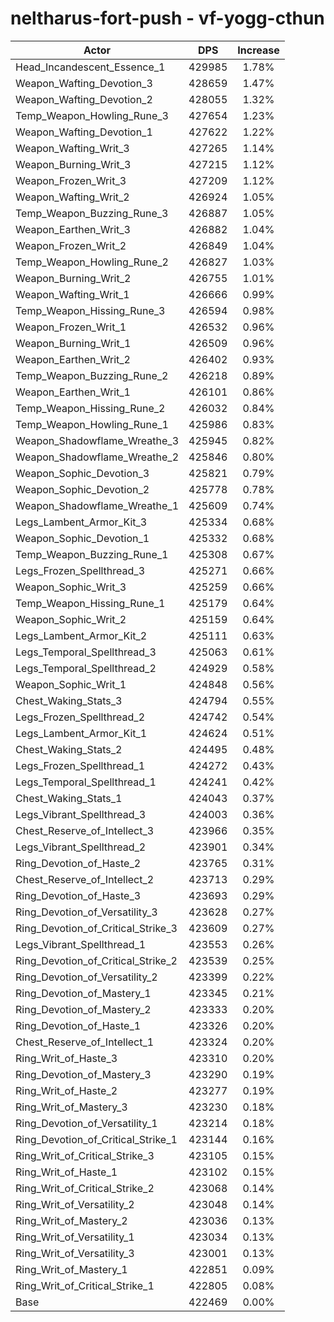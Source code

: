 # neltharus-fort-push - vf-yogg-cthun
| Actor | DPS | Increase |
|---|:---:|:---:|
|Head_Incandescent_Essence_1|429985|1.78%|
|Weapon_Wafting_Devotion_3|428659|1.47%|
|Weapon_Wafting_Devotion_2|428055|1.32%|
|Temp_Weapon_Howling_Rune_3|427654|1.23%|
|Weapon_Wafting_Devotion_1|427622|1.22%|
|Weapon_Wafting_Writ_3|427265|1.14%|
|Weapon_Burning_Writ_3|427215|1.12%|
|Weapon_Frozen_Writ_3|427209|1.12%|
|Weapon_Wafting_Writ_2|426924|1.05%|
|Temp_Weapon_Buzzing_Rune_3|426887|1.05%|
|Weapon_Earthen_Writ_3|426882|1.04%|
|Weapon_Frozen_Writ_2|426849|1.04%|
|Temp_Weapon_Howling_Rune_2|426827|1.03%|
|Weapon_Burning_Writ_2|426755|1.01%|
|Weapon_Wafting_Writ_1|426666|0.99%|
|Temp_Weapon_Hissing_Rune_3|426594|0.98%|
|Weapon_Frozen_Writ_1|426532|0.96%|
|Weapon_Burning_Writ_1|426509|0.96%|
|Weapon_Earthen_Writ_2|426402|0.93%|
|Temp_Weapon_Buzzing_Rune_2|426218|0.89%|
|Weapon_Earthen_Writ_1|426101|0.86%|
|Temp_Weapon_Hissing_Rune_2|426032|0.84%|
|Temp_Weapon_Howling_Rune_1|425986|0.83%|
|Weapon_Shadowflame_Wreathe_3|425945|0.82%|
|Weapon_Shadowflame_Wreathe_2|425846|0.80%|
|Weapon_Sophic_Devotion_3|425821|0.79%|
|Weapon_Sophic_Devotion_2|425778|0.78%|
|Weapon_Shadowflame_Wreathe_1|425609|0.74%|
|Legs_Lambent_Armor_Kit_3|425334|0.68%|
|Weapon_Sophic_Devotion_1|425332|0.68%|
|Temp_Weapon_Buzzing_Rune_1|425308|0.67%|
|Legs_Frozen_Spellthread_3|425271|0.66%|
|Weapon_Sophic_Writ_3|425259|0.66%|
|Temp_Weapon_Hissing_Rune_1|425179|0.64%|
|Weapon_Sophic_Writ_2|425159|0.64%|
|Legs_Lambent_Armor_Kit_2|425111|0.63%|
|Legs_Temporal_Spellthread_3|425063|0.61%|
|Legs_Temporal_Spellthread_2|424929|0.58%|
|Weapon_Sophic_Writ_1|424848|0.56%|
|Chest_Waking_Stats_3|424794|0.55%|
|Legs_Frozen_Spellthread_2|424742|0.54%|
|Legs_Lambent_Armor_Kit_1|424624|0.51%|
|Chest_Waking_Stats_2|424495|0.48%|
|Legs_Frozen_Spellthread_1|424272|0.43%|
|Legs_Temporal_Spellthread_1|424241|0.42%|
|Chest_Waking_Stats_1|424043|0.37%|
|Legs_Vibrant_Spellthread_3|424003|0.36%|
|Chest_Reserve_of_Intellect_3|423966|0.35%|
|Legs_Vibrant_Spellthread_2|423901|0.34%|
|Ring_Devotion_of_Haste_2|423765|0.31%|
|Chest_Reserve_of_Intellect_2|423713|0.29%|
|Ring_Devotion_of_Haste_3|423693|0.29%|
|Ring_Devotion_of_Versatility_3|423628|0.27%|
|Ring_Devotion_of_Critical_Strike_3|423609|0.27%|
|Legs_Vibrant_Spellthread_1|423553|0.26%|
|Ring_Devotion_of_Critical_Strike_2|423539|0.25%|
|Ring_Devotion_of_Versatility_2|423399|0.22%|
|Ring_Devotion_of_Mastery_1|423345|0.21%|
|Ring_Devotion_of_Mastery_2|423333|0.20%|
|Ring_Devotion_of_Haste_1|423326|0.20%|
|Chest_Reserve_of_Intellect_1|423324|0.20%|
|Ring_Writ_of_Haste_3|423310|0.20%|
|Ring_Devotion_of_Mastery_3|423290|0.19%|
|Ring_Writ_of_Haste_2|423277|0.19%|
|Ring_Writ_of_Mastery_3|423230|0.18%|
|Ring_Devotion_of_Versatility_1|423214|0.18%|
|Ring_Devotion_of_Critical_Strike_1|423144|0.16%|
|Ring_Writ_of_Critical_Strike_3|423105|0.15%|
|Ring_Writ_of_Haste_1|423102|0.15%|
|Ring_Writ_of_Critical_Strike_2|423068|0.14%|
|Ring_Writ_of_Versatility_2|423048|0.14%|
|Ring_Writ_of_Mastery_2|423036|0.13%|
|Ring_Writ_of_Versatility_1|423034|0.13%|
|Ring_Writ_of_Versatility_3|423001|0.13%|
|Ring_Writ_of_Mastery_1|422851|0.09%|
|Ring_Writ_of_Critical_Strike_1|422805|0.08%|
|Base|422469|0.00%|
